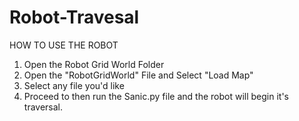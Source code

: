 # Robot-Travesal



HOW TO USE THE ROBOT

1. Open the Robot Grid World Folder
2. Open the "RobotGridWorld" File and Select "Load Map"
3. Select any file you'd like
4. Proceed to then run the Sanic.py file and the robot will begin it's traversal.

